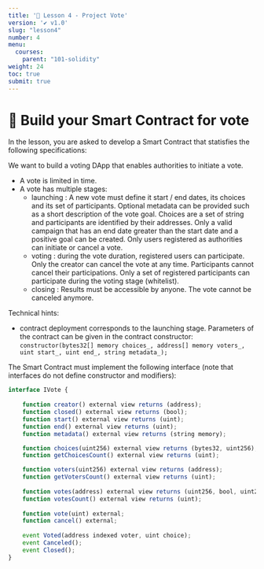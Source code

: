```yaml
---
title: '🚀 Lesson 4 - Project Vote'
version: '✔️ v1.0'
slug: "lesson4"
number: 4
menu:
  courses:
    parent: "101-solidity"
weight: 24
toc: true
submit: true
---
```


<!-- 
## Table of contents
- [🚀 Build your Smart Contract for vote](#-build-your-smart-contract-for-vote)

# What is a DAO ?

TODO: add like to code

* Limited amount of participants = call smart contract

-->

# 🚀 Build your Smart Contract for vote

In the lesson, you are asked to develop a Smart Contract that statisfies the following specifications:

We want to build a voting DApp that enables authorities to initiate a vote.
* A vote is limited in time.
* A vote has multiple stages:
    * launching : A new vote must define it start / end dates, its choices and its set of participants. 
    Optional metadata can be provided such as a short description of the vote goal.
    Choices are a set of string and participants are identified by their addresses.
    Only a valid campaign that has an end date greater than the start date and a positive goal can be created.
    Only users registered as authorities can initiate or cancel a vote.
    * voting : during the vote duration, registered users can participate. Only the creator can cancel the vote at any time. Participants cannot cancel their participations.
    Only a set of registered participants can participate during the voting stage (whitelist).
    * closing : Results must be accessible by anyone. The vote cannot be canceled anymore.

Technical hints:
* contract deployment corresponds to the launching stage. Parameters of the contract can be given in the contract constructor:
    `constructor(bytes32[] memory choices_, address[] memory voters_, uint start_, uint end_, string metadata_);`

The Smart Contract must implement the following interface (note that interfaces do not define constructor and modifiers):
```js
interface IVote {
    
    function creator() external view returns (address);
    function closed() external view returns (bool);
    function start() external view returns (uint);
    function end() external view returns (uint);
    function metadata() external view returns (string memory);

    function choices(uint256) external view returns (bytes32, uint256);
    function getChoicesCount() external view returns (uint);

    function voters(uint256) external view returns (address);
    function getVotersCount() external view returns (uint);
    
    function votes(address) external view returns (uint256, bool, uint256);
    function votesCount() external view returns (uint);
   
    function vote(uint) external;
    function cancel() external;
    
    event Voted(address indexed voter, uint choice);
    event Canceled();
    event Closed();
}
```

<!--
Limitations:
- gas cost problem > store merkle of vote only ?
- decentralized metadata storage > ipfs
- avatar using ENS
- anonymity ? vote buyer ?

https://www.dappuniversity.com/articles/the-ultimate-ethereum-dapp-tutorial
https://github.com/dappuniversity/election/blob/master/contracts/Election.sol

==> focus EthersJS : getter with JsonRPC & tx with Metamask

https://esensconsulting.medium.com/un-projet-de-vote-sur-la-blockchain-ethereum-42ff858d57d0

https://hackingdistributed.com/2018/07/02/on-chain-vote-buying/

https://www.ankr.com/docs/learn/tutorials/create-voting-system/movie-voting-web3/


skeleton Dapp vote > clone + nodejs => address contract to test interactively => VS etherscan ===> UI Admin / UI Vote ==> GIVE CODE + ADDRESS 

https://vote.makerdao.com/
[tally dao](https://www.tally.xyz/)

https://snapshot.org/ => https://signator.io/ ; https://github.com/snapshot-labs/snapshot/
==> no ethereum :: full ipfs ==> relayer gas station

https://apecoin.com/governance

https://ens.domains/

https://github.com/snapshot-labs/stamp

-->
